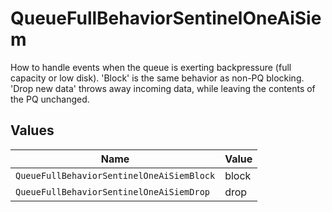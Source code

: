 # QueueFullBehaviorSentinelOneAiSiem

How to handle events when the queue is exerting backpressure (full capacity or low disk). 'Block' is the same behavior as non-PQ blocking. 'Drop new data' throws away incoming data, while leaving the contents of the PQ unchanged.


## Values

| Name                                      | Value                                     |
| ----------------------------------------- | ----------------------------------------- |
| `QueueFullBehaviorSentinelOneAiSiemBlock` | block                                     |
| `QueueFullBehaviorSentinelOneAiSiemDrop`  | drop                                      |